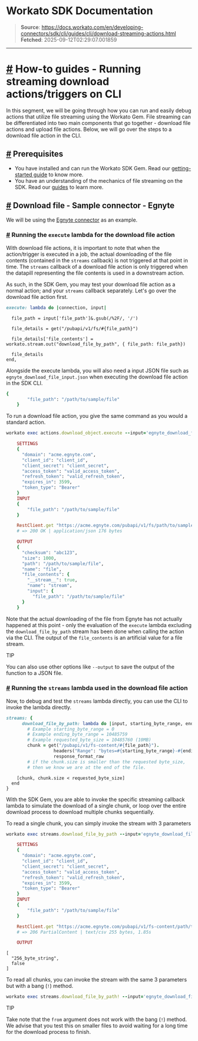 # Workato SDK Documentation

> **Source**: https://docs.workato.com/en/developing-connectors/sdk/cli/guides/cli/download-streaming-actions.html
> **Fetched**: 2025-09-12T02:29:07.001859

---

# [#](<#how-to-guides-running-streaming-download-actions-triggers-on-cli>) How-to guides - Running streaming download actions/triggers on CLI

In this segment, we will be going through how you can run and easily debug actions that utilize file streaming using the Workato Gem. File streaming can be differentiated into two main components that go together - download file actions and upload file actions. Below, we will go over the steps to a download file action in the CLI.

## [#](<#prerequisites>) Prerequisites

  * You have installed and can run the Workato SDK Gem. Read our [getting-started guide](</developing-connectors/sdk/cli/guides/getting-started.html>) to know more.
  * You have an understanding of the mechanics of file streaming on the SDK. Read our [guides](</developing-connectors/sdk/guides/building-actions/streaming.html>) to learn more.

## [#](<#download-file-sample-connector-egnyte>) Download file - Sample connector - Egnyte

We will be using the [Egnyte connector](</developing-connectors/sdk/guides/building-actions/streaming/download-stream.html>) as an example.

### [#](<#running-the-execute-lambda-for-the-download-file-action>) Running the `execute` lambda for the download file action

With download file actions, it is important to note that when the action/trigger is executed in a job, the actual downloading of the file contents (contained in the `streams` callback) is not triggered at that point in time. The `streams` callback of a download file action is only triggered when the datapill representing the file contents is used in a downstream action.

As such, in the SDK Gem, you may test your download file action as a normal action; and your `streams` callback separately. Let's go over the download file action first.
```ruby
execute: lambda do |connection, input|
```
      file_path = input['file_path']&.gsub(/%2F/, '/')

      file_details = get("/pubapi/v1/fs/#{file_path}")

      file_details['file_contents'] = workato.stream.out("download_file_by_path", { file_path: file_path})

      file_details
    end,



Alongside the execute lambda, you will also need a input JSON file such as `egnyte_download_file_input.json` when executing the download file action in the SDK CLI.
```ruby
{
        "file_path": "/path/to/sample/file"
    }


```

To run a download file action, you give the same command as you would a standard action.
```ruby
workato exec actions.download_object.execute --input='egnyte_download_file_input.json' --verbose

    SETTINGS
    {
      "domain": "acme.egnyte.com",
      "client_id": "client_id",
      "client_secret": "client_secret",
      "access_token": "valid_access_token",
      "refresh_token": "valid_refresh_token",
      "expires_in": 3599,
      "token_type": "Bearer"
    }
    INPUT
    {
        "file_path": "/path/to/sample/file"
    }

    RestClient.get "https://acme.egnyte.com/pubapi/v1/fs/path/to/sample/file", "Accept"=>"application/json", "Accept-Encoding"=>"gzip, deflate", "Authorization"=>"Bearer valid_access_token", "Content-Length"=>"207", "Content-Type"=>"application/json", "User-Agent"=>"rest-client/2.0.2 (darwin19.6.0 x86_64) ruby/2.4.10p364"
    # => 200 OK | application/json 176 bytes       

    OUTPUT
    {
      "checksum": "abc123",
      "size": 1000,
      "path": "/path/to/sample/file",
      "name": "file",
      "file_contents": {
        "__stream__": true,
        "name": "stream",
        "input": {
          "file_path": "/path/to/sample/file"
      }
    }


```

Note that the actual downloading of the file from Egnyte has not actually happened at this point - only the evaluation of the `execute` lambda excluding the `download_file_by_path` stream has been done when calling the action via the CLI. The output of the `file_contents` is an artificial value for a file stream.

TIP

You can also use other options like `--output` to save the output of the function to a JSON file.

### [#](<#running-the-streams-lambda-used-in-the-download-file-action>) Running the `streams` lambda used in the download file action

Now, to debug and test the `streams` lambda directly, you can use the CLI to invoke the lambda directly.
```ruby
streams: {
      download_file_by_path: lambda do |input, starting_byte_range, ending_byte_range, requested_byte_size|
        # Example starting_byte_range = 0
        # Example ending_byte_range = 10485759 
        # Example requested_byte_size = 10485760 (10MB)
        chunk = get("/pubapi/v1/fs-content/#{file_path}").
                  headers("Range": "bytes=#{starting_byte_range}-#{ending_byte_range}").
                  response_format_raw
        # if the chunk.size is smaller than the requested byte_size, 
        # then we know we are at the end of the file.
```
        [chunk, chunk.size < requested_byte_size]
      end
    }



With the SDK Gem, you are able to invoke the specific streaming callback lambda to simulate the download of a single chunk, or loop over the entire download process to download multiple chunks sequentially.

To read a single chunk, you can simply invoke the stream with 3 parameters
```ruby
workato exec streams.download_file_by_path --input='egnyte_download_file_input.json' --from=0 --frame_size=256 --verbose

    SETTINGS
    {
      "domain": "acme.egnyte.com",
      "client_id": "client_id",
      "client_secret": "client_secret",
      "access_token": "valid_access_token",
      "refresh_token": "valid_refresh_token",
      "expires_in": 3599,
      "token_type": "Bearer"
    }
    INPUT
    {
        "file_path": "/path/to/sample/file"
    }

    RestClient.get "https://acme.egnyte.com/pubapi/v1/fs-content/path/to/sample/file", "Range"=>"bytes=0-255", "Accept"=>"application/json", "Accept-Encoding"=>"gzip, deflate", "Authorization"=>"Bearer valid_access_token", "Content-Length"=>"207", "User-Agent"=>"rest-client/2.0.2 (darwin19.6.0 x86_64) ruby/2.4.10p364"
    # => 206 PartialContent | text/csv 255 bytes, 1.85s       

    OUTPUT
```
    [
      "256_byte_string",
      false
    ]



To read all chunks, you can invoke the stream with the same 3 parameters but with a bang (`!`) method.
```ruby
workato exec streams.download_file_by_path! --input='egnyte_download_file_input.json' --frame_size=256 --verbose


```

TIP

Take note that the `from` argument does not work with the bang (`!`) method. We advise that you test this on smaller files to avoid waiting for a long time for the download process to finish.
